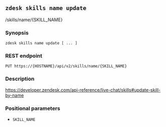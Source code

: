 ## `zdesk skills name update`

/skills/name/{SKILL_NAME}

### Synopsis

    zdesk skills name update [ ... ]

### REST endpoint

    PUT https://{HOSTNAME}/api/v2/skills/name/{SKILL_NAME}

### Description

https://developer.zendesk.com/api-reference/live-chat/skills#update-skill-by-name

### Positional parameters

* `SKILL_NAME`


